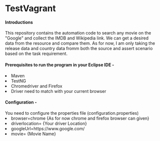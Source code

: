 # TestVagrant

<h4>Introductions</h4>
This repository contains the automation code to search any movie on the "Google" and collect the IMDB and Wikipedia link. We can get a desired data from the resource and compare them. As for now, I am only taking the release data and country data fromm both the source and assert scenario based on the task requirement.

<h4>Prerequisites to run the program in your Eclipse IDE - <br></h4>
<li>Maven <br>
<li>TestNG <br>
<li>Chromedriver and Firefox <br>
<li>Driver need to match with your current browser <br>


<h4>Configuration -</h4>
You need to configure the properties file (configuration.properties) <br>
<li>browser=chrome {As for now chrome and firefox browser can given} <br>
<li>driverlocation= {Your driver Location} <br>
<li>googleUrl=https://www.google.com/ <br>
<li>movie= {Movie Name} <br>
